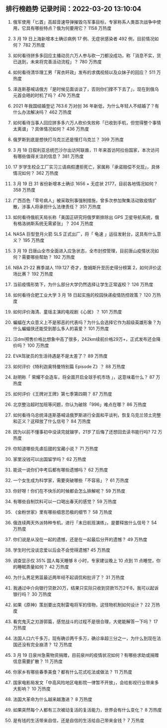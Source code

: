 
## 排行榜趋势 记录时间：2022-03-20 13:10:04
  
  1. 俄军使用「匕首」高超音速导弹摧毁乌军事目标，专家称系人类首次战争中使用，它具有哪些特点？俄为何要用它？ 1158 万热度
    
  2. 3 月 19 日上海新增本土确诊病例 17 例、无症状感染者 492 例，目前情况如何？ 782 万热度
    
  3. 如何看待拼多多回应主播动员六万人参与砍一刀都没成功，称「消息不实，货已送到，未来将完善活动流程」？ 780 万热度
    
  4. 如何看待清华理工男「宵衣旰政」发布的求偶视频以及众妹子的回应？ 511 万热度
    
  5. 泽连斯基喊话俄方「是时候见面谈谈了，否则你们撑不下去了」，现在到俄乌元首会晤的时机了吗？ 476 万热度
    
  6. 2021 年我国结婚登记 763.6 万对创 36 年新低，为什么年轻人不结婚了？有什么办法解决吗？ 462 万热度
    
  7. 如何看待当事人回应拼多多六万人砍价失败称「已收到手机，但觉得整个事情太离谱」？具体情况如何？ 436 万热度
    
  8. 俄罗斯到底是想快打乌克兰还是慢打乌克兰？ 399 万热度
    
  9. 3 月 18 日叙利亚总统巴沙尔出访阿联酋，11 年来首访阿拉伯国家，本次访问有哪些值得关注的信息？ 381 万热度
    
  10. 17 岁学生校企工厂实习三请病假遭拒死亡，家属称「承诺赔偿不兑现」，具体情况如何？ 362 万热度
    
  11. 3 月 19 日 31 省份新增本土确诊 1656 + 无症状 2177，目前各地情况如何？ 358 万热度
    
  12. 广西百色「零号病人」被采取刑事强制措施，曾多次参加聚集活动致疫情扩散，涉事人将承担什么法律责任？ 351 万热度
    
  13. 如何看待俄航天局长称「美国正研究将俄罗斯排除出 GPS 卫星导航系统，俄有格洛纳斯系统无需紧张」？ 204 万热度
    
  14. NASA 巨型登月火箭 SLS 正式出厂，将「 龟速 」运往发射台，这具有什么意义？ 195 万热度
    
  15. 3 月 19 日唐山全市全面进入应急状态，全市封控管理，目前唐山疫情状况如何？需要哪些帮助？ 192 万热度
    
  16. NBA 21-22 赛季湖人 119:127 奇才，詹姆斯升至历史得分榜第 2，如何评价这场比赛？ 192 万热度
    
  17. 当前疫情形势下，为什么部分大学仍然选择让学生正常返校？ 126 万热度
    
  18. 如何看待合肥工业大学 3 月 18 日起实施的校园快递疫情防控政策？ 120 万热度
    
  19. 如何评价海清、童瑶主演的电视剧《心居》？ 101 万热度
    
  20. 蝙蝠在大众意义上不是邪恶的代表吗？为什么会选择它作为超级英雄形象？为什么蝙蝠侠还能受到那么多人的喜爱？ 101 万热度
    
  21. 汉dmi预售价格比想象中高了很多，242km续航价格29万+，正式发布还会降价吗？ 100 万热度
    
  22. EVA驾驶员的生活待遇是不是太差了？ 89 万热度
    
  23. 如何评价《特利迦奥特曼特别篇 Episode Z》？ 88 万热度
    
  24. 赵明称「 荣耀不会造车，将全面开启全球手机市场 」，这意味着什么？ 87 万热度
    
  25. 如何评价《王牌对王牌》第七季第四期？ 87 万热度
    
  26. 北京整治超时加班等问题，你认为破除「996」难点在哪？ 86 万热度
    
  27. 如何看待乌总统泽连斯基喊话俄罗斯进行全面和平谈判，恢复乌克兰领土完整和正义？这释放了什么信号？ 84 万热度
    
  28. 因为以前不懂事初中没读完就辍学，21岁了后悔了还想回去读书能行吗? 72 万热度
    
  29. 你知道哪些先虐后甜的宝藏小说？ 71 万热度
    
  30. 家里没钱可以出国留学吗？ 62 万热度
    
  31. 能说一说你们中考后都有哪些遗憾吗？ 62 万热度
    
  32. 一个女生成为科学家，需要突破哪些「不容易」？ 61 万热度
    
  33. 你好呀！你们在不快乐的时候都会怎么排解呢？ 59 万热度
    
  34. 有哪些自制饮料可以一口喝出春天的感觉？ 59 万热度
    
  35. 《金粉世家》里有哪些细思恐极的细节？ 58 万热度
    
  36. 俄连续两天外派特种专机，进行「末日航班演练」，是要释放什么信号？ 54 万热度
    
  37. 你们说是从没在一起的遗憾，还是在一起最后分开的遗憾？ 49 万热度
    
  38. 学生时代没谈恋爱以后会不会觉得遗憾? 45 万热度
    
  39. 调查显示仅 35% 国人每天睡够 8 小时，专家建议晚上 10 点到 11 点睡觉，你的睡眠质量如何？ 42 万热度
    
  40. 为什么男足男篮最近两年经不起调侃和批评了？ 31 万热度
    
  41. 我通过中介向银行贷款20万，结果只实际只收到贷款15万2千8，我可以起诉银行吗？ 30 万热度
    
  42. 如果《原神》策划要出克制雷电将军的怪物，这怪物机制如何设计？ 22 万热度
    
  43. 看完鬼灭之刃游郭篇，感觉战斗的过程不是很合理，大佬能解答一下吗？ 17 万热度
    
  44. 法国人口六千多万，现有确诊两千多万，确诊率超三分之一，为什么到现在法国还没有完全崩溃？ 12 万热度
    
  45. 3 月 19 日泉州急需物资捐赠，目前泉州的疫情状况如何？有哪些求助或捐赠信息需要扩散？ 11 万热度
    
  46. 你家乡有哪些春季美食？都有什么花式吃法或做法？ 11 万热度
    
  47. 国家电影局发文「中高风险地区电影院一律暂不开放」，会给影视行业带来多大影响？ 10 万热度
    
  48. 法国大革命为什么越来越激进？ 8 万热度
    
  49. 如果突然每个人都有三次被动复活的复活能力，世界会有什么变化？ 8 万热度
    
  50. 是有钱的生活带来自信，还是自信的生活给自己带来金钱？ 7 万热度
    
